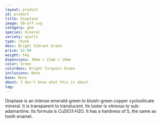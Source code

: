 ```yaml
---
layout: product
id: product
title: Dioptase
image: 50-off.svg
category: gem
species: mineral
variety: quartz
type: chunk
desc: Bright Vibrant Green
price: 52.99
weight: 54g
dimensions: 30mm × 21mm × 14mm
color: Green
colordesc: Bright Turquois Green
inclusions: None
base: None
about: I don't know what this is about.
tag: 
---
```


Dioptase is an intense emerald-green to bluish-green copper cyclosilicate mineral. It is transparent to translucent. Its luster is vitreous to sub-adamantine. Its formula is CuSiO3·H2O. It has a hardness of 5, the same as tooth enamel.